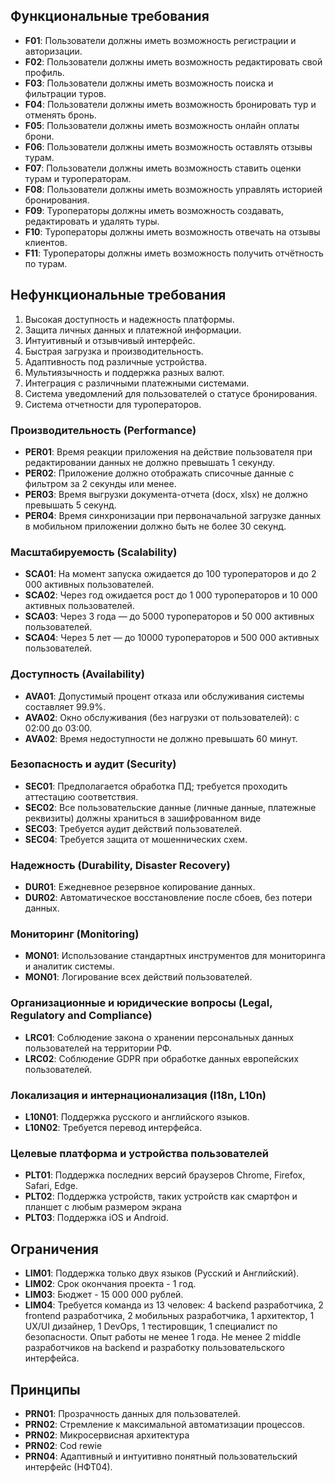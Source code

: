 ## Функциональные требования

- **F01**: Пользователи должны иметь возможность регистрации и авторизации.
- **F02**: Пользователи должны иметь возможность редактировать свой профиль.
- **F03**: Пользователи должны иметь возможность поиска и фильтрации туров.
- **F04**: Пользователи должны иметь возможность бронировать тур и отменять бронь.
- **F05**: Пользователи должны иметь возможность онлайн оплаты брони.
- **F06**: Пользователи должны иметь возможность оставлять отзывы турам.
- **F07**: Пользователи должны иметь возможность ставить оценки турам и туроператорам.
- **F08**: Пользователи должны иметь возможность управлять историей бронирования.
- **F09**: Туроператоры должны иметь возможность создавать, редактировать и удалять туры.
- **F10**: Туроператоры должны иметь возможность отвечать на отзывы клиентов.
- **F11**: Туроператоры должны иметь возможность получить отчётность по турам.

## Нефункциональные требования
1. Высокая доступность и надежность платформы.
2. Защита личных данных и платежной информации.
3. Интуитивный и отзывчивый интерфейс.
4. Быстрая загрузка и производительность. 
5. Адаптивность под различные устройства.
6. Мультиязычность и поддержка разных валют.
6. Интеграция с различными платежными системами.
7. Система уведомлений для пользователей о статусе бронирования.
8. Система отчетности для туроператоров.

### Производительность (Performance)

- **PER01**: Время реакции приложения на действие пользователя при редактировании данных не должно превышать 1 секунду.
- **PER02**: Приложение должно отображать списочные данные с фильтром за 2 секунды или менее.
- **PER03**: Время выгрузки документа-отчета (docx, xlsx) не должно превышать 5 секунд.
- **PER04**: Время синхронизации при первоначальной загрузке данных в мобильном приложении должно быть не более 30 секунд.

### Масштабируемость (Scalability)

- **SCA01**: На момент запуска ожидается до 100 туроператоров и до 2 000 активных пользователей.
- **SCA02**: Через год ожидается рост до 1 000 туроператоров и 10 000 активных пользователей.
- **SCA03**: Через 3 года — до 5000 туроператоров и 50 000 активных пользователей.
- **SCA04**: Через 5 лет — до 10000 туроператоров и 500 000 активных пользователей.

### Доступность (Availability)

- **AVA01**: Допустимый процент отказа или обслуживания системы составляет 99.9%.
- **AVA02**: Окно обслуживания (без нагрузки от пользователей): с 02:00 до 03:00.
- **AVA02**: Время недоступности не должно превышать 60 минут.

### Безопасность и аудит (Security)

- **SEC01**: Предполагается обработка ПД; требуется проходить аттестацию соответствия.
- **SEC02**: Все пользовательские данные (личные данные, платежные реквизиты) должны храниться в зашифрованном виде
- **SEC03**: Требуется аудит действий пользователей.
- **SEC04**: Требуется защита от мошеннических схем.

### Надежность (Durability, Disaster Recovery)

- **DUR01**: Ежедневное резервное копирование данных.
- **DUR02**: Автоматическое восстановление после сбоев, без потери данных.

### Мониторинг (Monitoring)

- **MON01**: Использование стандартных инструментов для мониторинга и аналитик системы.
- **MON01**: Логирование всех действий пользователей.

### Организационные и юридические вопросы (Legal, Regulatory and Compliance)

- **LRC01**: Соблюдение закона о хранении персональных данных пользователей на территории РФ.
- **LRC02**: Соблюдение GDPR при обработке данных европейских пользователей.

### Локализация и интернационализация (I18n, L10n)

- **L10N01**: Поддержка русского и английского языков.
- **L10N02**: Требуется перевод интерфейса.

### Целевые платформа и устройства пользователей

- **PLT01**: Поддержка последних версий браузеров Chrome, Firefox, Safari, Edge.
- **PLT02**: Поддержка устройств, таких устройств как смартфон и планшет с любым размером экрана
- **PLT03**: Поддержка iOS и Android.

## Ограничения

- **LIM01**: Поддержка только двух языков (Русский и Английский).
- **LIM02**: Срок окончания проекта - 1 год.
- **LIM03**: Бюджет - 15 000 000 рублей.
- **LIM04**: Требуется команда из 13  человек: 4 backend разработчика, 2 frontend разработчика, 2 мобильных разработчика, 1 архитектор, 1 UX/UI дизайнер, 1 DevOps, 1 тестировщик, 1 специалист по безопасности. Опыт работы не менее 1 года. Не менее 2 middle разработчиков на backend и разработку пользовательского интерфейса.


## Принципы

- **PRN01**: Прозрачность данных для пользователей.
- **PRN02**: Стремление к максимальной автоматизации процессов.
- **PRN02**: Микросервисная архитектура
- **PRN02**: Cod rewie
- **PRN04**: Адаптивный и интуитивно понятный пользовательский интерфейс (НФТ04).


